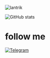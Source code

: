 <p align=left> <img src=https://komarev.com/ghpvc/?username=lantrik alt=lantrik /> </p>

![GitHub stats](https://github-readme-stats.vercel.app/api?username=lantrik&bg_color=102442&title_color=fff&text_color=fff)

# follow me

[![Telegram](https://img.shields.io/badge/-Telegram-2f3136?style=for-the-badge&logo=telegram)](https://t.me/lantrik)
